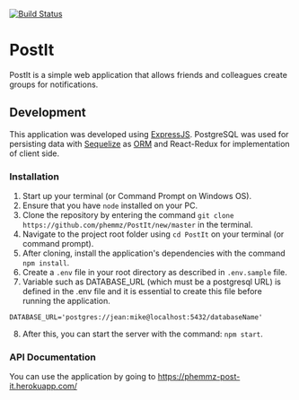 [![Build Status](https://travis-ci.org/phemmz/PostIt.svg?branch=challenge_2)](https://travis-ci.org/phemmz/PostIt)

# PostIt
PostIt is a simple web application that allows friends and colleagues create groups for notifications.

## Development

This application was developed using [ExpressJS](http://expressjs.com). PostgreSQL was used for persisting data with [Sequelize](https://http://docs.sequelizejs.com) as [ORM](https://en.wikipedia.org/wiki/Object-relational_mapping) and React-Redux for implementation of client side.

### Installation
1. Start up your terminal (or Command Prompt on Windows OS).
2. Ensure that you have `node` installed on your PC.
3. Clone the repository by entering the command `git clone https://github.com/phemmz/PostIt/new/master` in the terminal.
4. Navigate to the project root folder using `cd PostIt` on your terminal (or command prompt).
5. After cloning, install the application's dependencies with the command `npm install`.
6. Create a `.env` file in your root directory as described in `.env.sample` file.
7. Variable such as DATABASE_URL (which must be a postgresql URL) is defined in the .env file and it is essential to create this file before running the application.
```
DATABASE_URL='postgres://jean:mike@localhost:5432/databaseName'
```
8. After this, you can start the server with the command: `npm start`.

### API Documentation

You can use the application by going to https://phemmz-post-it.herokuapp.com/